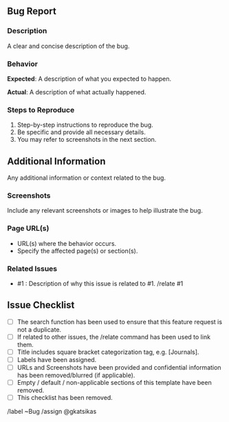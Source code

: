 
## Bug Report

### Description
A clear and concise description of the bug.

### Behavior
**Expected**: A description of what you expected to happen.

**Actual**: A description of what actually happened.

### Steps to Reproduce
1. Step-by-step instructions to reproduce the bug.
2. Be specific and provide all necessary details.
3. You may refer to screenshots in the next section.

## Additional Information
Any additional information or context related to the bug.

### Screenshots
Include any relevant screenshots or images to help illustrate the bug.

### Page URL(s)
- URL(s) where the behavior occurs.
- Specify the affected page(s) or section(s).

### Related Issues
- #1 : Description of why this issue is related to #1. 
/relate #1

## Issue Checklist 
 - [ ] The search function has been used to ensure that this feature request is not a duplicate.
 - [ ] If related to other issues, the /relate command has been used to link them.
 - [ ] Title includes square bracket categorization tag, e.g. [Journals].
 - [ ] Labels have been assigned.
 - [ ] URLs and Screenshots have been provided and confidential information has been removed/blurred (if applicable).
 - [ ] Empty / default / non-applicable sections of this template have been removed.
 - [ ] This checklist has been removed.

<!-- DEFAULT ACTIONS -->
<!--  Do not remove  -->
/label ~Bug 
/assign @gkatsikas
<!-- =============== -->